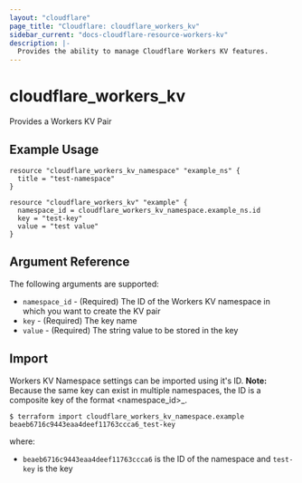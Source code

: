 ```yaml
---
layout: "cloudflare"
page_title: "Cloudflare: cloudflare_workers_kv"
sidebar_current: "docs-cloudflare-resource-workers-kv"
description: |-
  Provides the ability to manage Cloudflare Workers KV features.
---
```


# cloudflare_workers_kv

Provides a Workers KV Pair

## Example Usage

```hcl
resource "cloudflare_workers_kv_namespace" "example_ns" {
  title = "test-namespace"
}

resource "cloudflare_workers_kv" "example" {
  namespace_id = cloudflare_workers_kv_namespace.example_ns.id
  key = "test-key"
  value = "test value"
}
```

## Argument Reference

The following arguments are supported:

* `namespace_id` - (Required) The ID of the Workers KV namespace in which you want to create the KV pair
* `key` - (Required) The key name
* `value` - (Required) The string value to be stored in the key


## Import

Workers KV Namespace settings can be imported using it's ID.  **Note:** Because the same key can exist in multiple namespaces, the ID is a composite key of the format <namespace_id>_<key>.

```
$ terraform import cloudflare_workers_kv_namespace.example beaeb6716c9443eaa4deef11763ccca6_test-key
```

where:
- `beaeb6716c9443eaa4deef11763ccca6` is the ID of the namespace and `test-key` is the key
